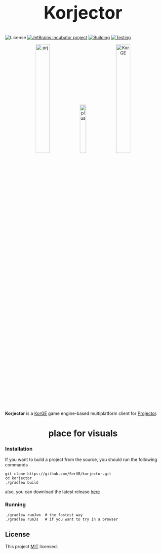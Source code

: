 <h1 align=center style="font-weight: bold; font-size: 4em">
Korjector
</h1>

![License](https://img.shields.io/github/license/jetbrains/projector-client)
[![JetBrains incubator project](https://jb.gg/badges/incubator.svg)](https://confluence.jetbrains.com/display/ALL/JetBrains+on+GitHub)
[![Building](https://github.com/SerVB/korjector/actions/workflows/build.yml/badge.svg)](https://github.com/SerVB/korjector/actions/workflows/build.yml)
[![Testing](https://github.com/SerVB/korjector/actions/workflows/test.yml/badge.svg)](https://github.com/SerVB/korjector/actions/workflows/test.yml)

<p align="center">
<img align="middle" src="https://plugins.jetbrains.com/files/16015/134754/icon/pluginIcon.svg" alt="prj" width="30%">
<img align="middle" src="https://svgshare.com/i/aRC.svg" alt="plus" width="20%" style="" >
<img align="middle" src="https://korlibs.soywiz.com/i/logos/korge.svg" alt="KorGE" width="30%">
</p>

**Korjector** is a [KorGE](https://github.com/korlibs/korge) game engine-based multiplatform client for [Projector](https://github.com/JetBrains/projector-server).

<h1 align="center"> place for visuals </h1>

### Installation
If you want to build a project from the source, you should run the following commands
```shell
git clone https://github.com/SerVB/korjector.git
cd korjector
./gradlew build
```
also, you can download the latest release [here](https://github.com/SerVB/korjector/releases)

### Running

```shell
./gradlew runJvm  # the fastest way
./gradlew runJs   # if you want to try in a browser
```

## License
This project [MIT](LICENSE) licensed.
